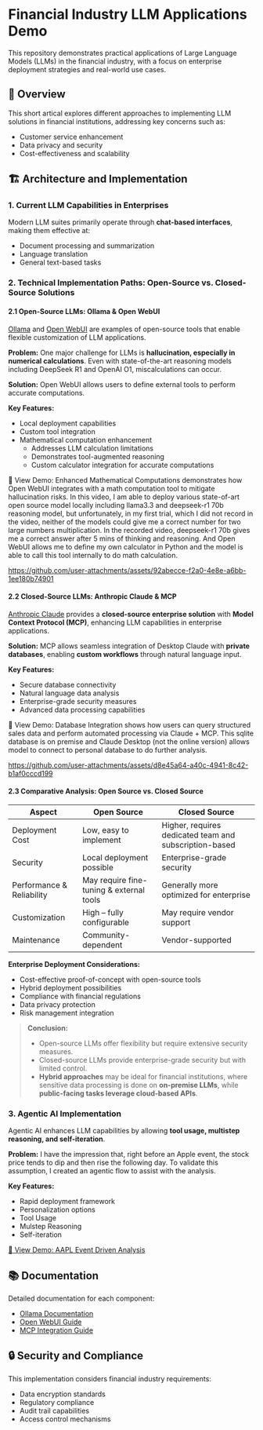 # Financial Industry LLM Applications Demo

This repository demonstrates practical applications of Large Language Models (LLMs) in the financial industry, with a focus on enterprise deployment strategies and real-world use cases.

## 🎯 Overview

This short artical explores different approaches to implementing LLM solutions in financial institutions, addressing key concerns such as:
- Customer service enhancement
- Data privacy and security
- Cost-effectiveness and scalability

## 🏗 Architecture and Implementation

### 1. Current LLM Capabilities in Enterprises
Modern LLM suites primarily operate through **chat-based interfaces**, making them effective at:
- Document processing and summarization
- Language translation
- General text-based tasks

### 2. Technical Implementation Paths: Open-Source vs. Closed-Source Solutions

#### 2.1  Open-Source LLMs: Ollama & Open WebUI  
[Ollama](https://github.com/ollama/ollama/tree/main/docs) and [Open WebUI](https://docs.openwebui.com/) are examples of open-source tools that enable flexible customization of LLM applications.  

**Problem:** One major challenge for LLMs is **hallucination, especially in numerical calculations**. Even with state-of-the-art reasoning models including DeepSeek R1 and OpenAI O1, miscalculations can occur.  

**Solution:** Open WebUI allows users to define external tools to perform accurate computations.  

**Key Features:**
- Local deployment capabilities
- Custom tool integration
- Mathematical computation enhancement
  - Addresses LLM calculation limitations
  - Demonstrates tool-augmented reasoning
  - Custom calculator integration for accurate computations

🎥 View Demo: Enhanced Mathematical Computations demonstrates how Open WebUI integrates with a math computation tool to mitigate hallucination risks. In this video, I am able to deploy various state-of-art open source model locally including llama3.3 and deepseek-r1 70b reasoning model, but unfortunately, in my first trial, which I did not record in the video, neither of the models could give me a correct number for two large numbers multiplication. In the recorded video, deepseek-r1 70b gives me a correct answer after 5 mins of thinking and reasoning. And Open WebUI allows me to define my own calculator in Python and the model is able to call this tool internally to do math calculation.



https://github.com/user-attachments/assets/92abecce-f2a0-4e8e-a6bb-1ee180b74901



#### 2.2 Closed-Source LLMs: Anthropic Claude & MCP
[Anthropic Claude](https://docs.anthropic.com/en/docs/build-with-claude/mcp) provides a **closed-source enterprise solution** with **Model Context Protocol (MCP)**, enhancing LLM capabilities in enterprise applications.

**Solution:** MCP allows seamless integration of Desktop Claude with **private databases**, enabling **custom workflows** through natural language input.  

**Key Features:**
- Secure database connectivity
- Natural language data analysis
- Enterprise-grade security measures
- Advanced data processing capabilities

🎥 View Demo: Database Integration shows how users can query structured sales data and perform automated processing via Claude + MCP. This sqlite database is on premise and Claude Desktop (not the online version) allows model to connect to personal database to do further analysis.




https://github.com/user-attachments/assets/d8e45a64-a40c-4941-8c42-b1af0cccd199




#### 2.3 Comparative Analysis: Open Source vs. Closed Source

| Aspect | Open Source | Closed Source |
|--------|-------------|-------------|
| Deployment Cost | Low, easy to implement | Higher, requires dedicated team and subscription-based |
| Security | Local deployment possible | Enterprise-grade security |
| Performance & Reliability | May require fine-tuning & external tools | Generally more optimized for enterprise |
| Customization | High – fully configurable | May require vendor support |
| Maintenance | Community-dependent | Vendor-supported |

**Enterprise Deployment Considerations:**
- Cost-effective proof-of-concept with open-source tools
- Hybrid deployment possibilities
- Compliance with financial regulations
- Data privacy protection
- Risk management integration

> **Conclusion:**  
> - Open-source LLMs offer flexibility but require extensive security measures.  
> - Closed-source LLMs provide enterprise-grade security but with limited control.  
> - **Hybrid approaches** may be ideal for financial institutions, where sensitive data processing is done on **on-premise LLMs**, while **public-facing tasks leverage cloud-based APIs**.

### 3. Agentic AI Implementation
Agentic AI enhances LLM capabilities by allowing **tool usage, multistep reasoning, and self-iteration**.

**Problem:** I have the impression that, right before an Apple event, the stock price tends to dip and then rise the following day. To validate this assumption, I created an agentic flow to assist with the analysis.

**Key Features:**
- Rapid deployment framework
- Personalization options
- Tool Usage
- Mulstep Reasoning
- Self-iteration

[🎥 View Demo: AAPL Event Driven Analysis](https://youtu.be/_EPYgRShwzM)


## 📚 Documentation

Detailed documentation for each component:
- [Ollama Documentation](https://github.com/ollama/ollama/tree/main/docs)
- [Open WebUI Guide](https://docs.openwebui.com/)
- [MCP Integration Guide](https://docs.anthropic.com/en/docs/build-with-claude/mcp)

## 🔒 Security and Compliance

This implementation considers financial industry requirements:
- Data encryption standards
- Regulatory compliance
- Audit trail capabilities
- Access control mechanisms
